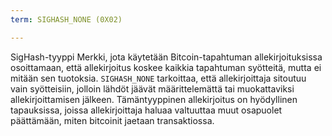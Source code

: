 ```yaml
---
term: SIGHASH_NONE (0X02)

---
```

SigHash-tyyppi Merkki, jota käytetään Bitcoin-tapahtuman allekirjoituksissa osoittamaan, että allekirjoitus koskee kaikkia tapahtuman syötteitä, mutta ei mitään sen tuotoksia. `SIGHASH_NONE` tarkoittaa, että allekirjoittaja sitoutuu vain syötteisiin, jolloin lähdöt jäävät määrittelemättä tai muokattaviksi allekirjoittamisen jälkeen. Tämäntyyppinen allekirjoitus on hyödyllinen tapauksissa, joissa allekirjoittaja haluaa valtuuttaa muut osapuolet päättämään, miten bitcoinit jaetaan transaktiossa.